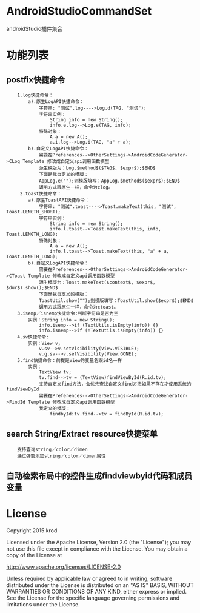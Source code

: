 # AndroidStudioCommandSet
   androidStudio插件集合
# 功能列表
## postfix快捷命令
```
    1.log快捷命令：
        a).原生LogAPI快捷命令：
            字符串: "测试".log---->Log.d(TAG, "测试");
            字符串实例：
                String info = new String();
                info.e.log-->Log.e(TAG, info);
            特殊对象：
                A a = new A();
                a.i.log-->Log.i(TAG, "a" + a);
        b).自定义LogAPI快捷命令：
            需要在Preferences-->OtherSettings->AndroidCodeGenerator->CLog Template 修改成自定义api调用函数模型
            源生模版为：Log.$method$($TAG$, $expr$);$END$
            下面是我自定义的模版：
            AppLog.e("");则模版填写：AppLog.$method$($expr$);$END$
            调用方式跟原生一样，命令为clog。
     2.toast快捷命令：
        a).原生ToastAPI快捷命令：
            字符串: "测试".toast---->Toast.makeText(this, "测试", Toast.LENGTH_SHORT);
            字符串实例：
                String info = new String();
                info.l.toast-->Toast.makeText(this, info, Toast.LENGTH_LONG);
            特殊对象：
                A a = new A();
                info.l.toast-->Toast.makeText(this, "a" + a, Toast.LENGTH_LONG);
        b).自定义LogAPI快捷命令：
            需要在Preferences-->OtherSettings->AndroidCodeGenerator->CToast Template 修改成自定义api调用函数模型
            源生模版为：Toast.makeText($context$, $expr$, $dur$).show();$END$
            下面是我自定义的模版：
            ToastUtil.show("");则模版填写：ToastUtil.show($expr$);$END$
            调用方式跟原生一样，命令为ctoast。
    3.isemp／isnemp快捷命令:判断字符串是否为空
        实例：String info = new String(); 
            info.isemp-->if (TextUtils.isEmpty(info)) {}
            info.isnemp-->if (!TextUtils.isEmpty(info)) {}
    4.sv快捷命令:
        实例：View v;
            v.sv-->v.setVisibility(View.VISIBLE);
            v.g.sv-->v.setVisibility(View.GONE);
    5.find快捷命令：前提是View的变量名跟id名一样
        实例：
            TextView tv;
            tv.find-->tv = (TextView)findViewById(R.id.tv);
            支持自定义find方法，会优先查找自定义find方法如果不存在才使用系统的findViewById
            需要在Preferences-->OtherSettings->AndroidCodeGenerator->FindId Template 修改成自定义api调用函数模型
            我定义的模版：
                findbyId:tv.find-->tv = findById(R.id.tv);
```
## search String/Extract resource快捷菜单
```
    支持查询string／color／dimen 
    通过弹窗添加string／color／dimen属性
```
## 自动检索布局中的控件生成findviewbyid代码和成员变量
# License

Copyright 2015 krod

Licensed under the Apache License, Version 2.0 (the "License");
you may not use this file except in compliance with the License.
You may obtain a copy of the License at

   http://www.apache.org/licenses/LICENSE-2.0

Unless required by applicable law or agreed to in writing, software
distributed under the License is distributed on an "AS IS" BASIS,
WITHOUT WARRANTIES OR CONDITIONS OF ANY KIND, either express or implied.
See the License for the specific language governing permissions and
limitations under the License.
